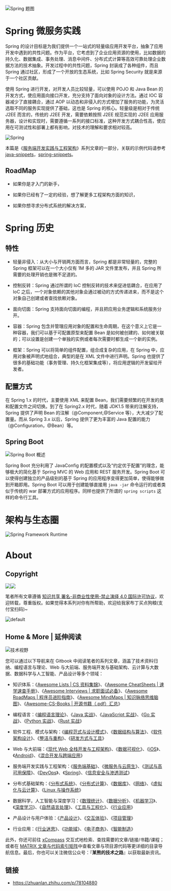 ![Spring 题图](https://s2.ax1x.com/2019/09/03/nFQaut.png)

# Spring 微服务实践

Spring 的设计目标是为我们提供一个一站式的轻量级应用开发平台，抽象了应用开发中遇到的共性问题。作为平台，它考虑到了企业应用资源的使用，比如数据的持久化、数据集成、事务处理、消息中间件、分布式式计算等高效可靠处理企业数据方法的技术抽象。开发过程中的共性问题，Spring 封装成了各种组件，而且 Spring 通过社区，形成了一个开放的生态系统，比如 Spring Security 就是来源于一个社区贡献。

使用 Spring 进行开发，对开发人员比较轻量，可以使用 POJO 和 Java Bean 的开发方式，使应用面向接口开发，充分支持了面向对象的设计方法。通过 IOC 容器减少了直接耦合，通过 AOP 以动态和非侵入的方式增加了服务的功能，为灵活选取不同的服务实现提供了基础，这也是 Spring 的核心。轻量级是相对于传统 J2EE 而言的，传统的 J2EE 开发，需要依赖按照 J2EE 规范实现的 J2EE 应用服务器，设计和实现时，需要遵循一系列的接口标准，这种开发方式耦合性高，使应用在可测试性和部署上都有影响，对技术的理解和要求相对较高。

![Spring](https://s2.ax1x.com/2019/09/03/nkYetx.png)

本篇是《[服务端开发实践与工程架构](https://ngte-be.gitbook.io/i/)》系列文章的一部分，关联的示例代码请参考 [java-snippets](https://github.com/wx-chevalier/java-snippets)，[spring-snippets](https://github.com/wx-chevalier/spring-snippets)。

## RoadMap

- 如果你是才入门的新手，

- 如果你已经有了一定的经验，想了解更多工程架构方面的知识，

- 如果你想寻求分布式系统的解决方案，

# Spring 历史

## 特性

- 轻量非侵入：从大小与开销两方面而言，Spring 都是非常轻量的，完整的 Spring 框架可以在一个大小仅有 1M 多的 JAR 文件里发布，并且 Spring 所需要的处理开销也是微不足道的。

- 控制反转：Spring 通过所谓的 IoC 控制反转的技术来促进低耦合，在应用了 IoC 之后，一个对象依赖的其他对象会通过被动的方式传递进来，而不是这个对象自己创建或者查找依赖对象。

- 面向切面：Spring 支持面向切面的编程，并且把应用业务逻辑和系统服务分开。

- 容器：Spring 包含并管理应用对象的配置和生命周期，在这个意义上它是一种容器，我们可以基于可配置原型来配置 Bean 是如何被创建的、如何被关联的；可以设置是创建一个单独的实例或者每次需要时都生成一个新的实例。

- 框架：Spring 可以将简单的组件配置，组合成复杂的应用，在 Spring 中，应用对象被声明式地组合，典型的是在 XML 文件中进行声明。Spring 也提供了很多的基础功能（事务管理、持久化框架集成等），将应用逻辑的开发留给开发者。

## 配置方式

在 Spring 1.x 的时代，主要使用 XML 来配置 Bean，我们需要频繁的在开发的类和配置文件之间切换。到了在 Spring2.x 时代，随着 JDK1.5 带来的注解支持，Spring 提供了声明 Bean 的注解（@Component,@Service 等），大大减少了配置量。而从 Spring 3.x 以后，Spring 提供了更为丰富的 Java 配置的能力（@Configuration，@Bean）等。

## Spring Boot

![Spring Boot 概述](https://s2.ax1x.com/2019/09/03/nFQxUO.png)

Spring Boot 充分利用了 JavaConfig 的配置模式以及“约定优于配置”的理念，能够极大的简化基于 Spring MVC 的 Web 应用和 REST 服务开发。Spring Boot 可以使得创建独立的产品级别的基于 Spring 的应用程序变得更加简单，使得能够做到开箱即用。Spring Boot 可以用于创建能够直接用 `java -jar` 命令运行的或者类似于传统的 war 部署方式的应用程序。同样也提供了所谓的 `spring scripts` 这样的命令行工具。

# 架构与生态圈

![Spring Framework Runtime](https://s2.ax1x.com/2019/09/03/nFNE40.png)

# About

## Copyright

<img src="https://img.shields.io/badge/License-CC%20BY--NC--SA%204.0-lightgrey.svg"/><img src="https://parg.co/bDm" />

笔者所有文章遵循 [知识共享 署名-非商业性使用-禁止演绎 4.0 国际许可协议](https://creativecommons.org/licenses/by-nc-nd/4.0/deed.zh)，欢迎转载，尊重版权。如果觉得本系列对你有所帮助，欢迎给我家布丁买点狗粮(支付宝扫码)~

![default](https://i.postimg.cc/y1QXgJ6f/image.png)

## Home & More | 延伸阅读

![技术视野](https://s2.ax1x.com/2019/12/03/QQJLvt.png)

您可以通过以下导航来在 Gitbook 中阅读笔者的系列文章，涵盖了技术资料归纳、编程语言与理论、Web 与大前端、服务端开发与基础架构、云计算与大数据、数据科学与人工智能、产品设计等多个领域：

- 知识体系：《[Awesome Lists | CS 资料集锦](https://ngte-al.gitbook.io/i/)》、《[Awesome CheatSheets | 速学速查手册](https://ngte-ac.gitbook.io/i/)》、《[Awesome Interviews | 求职面试必备](https://github.com/wx-chevalier/Awesome-Interviews)》、《[Awesome RoadMaps | 程序员进阶指南](https://github.com/wx-chevalier/Awesome-RoadMaps)》、《[Awesome MindMaps | 知识脉络思维脑图](https://github.com/wx-chevalier/Awesome-MindMaps)》、《[Awesome-CS-Books | 开源书籍（.pdf）汇总](https://github.com/wx-chevalier/Awesome-CS-Books)》

- 编程语言：《[编程语言理论](https://ngte-pl.gitbook.io/i/)》、《[Java 实战](https://github.com/wx-chevalier/Java-Series)》、《[JavaScript 实战](https://github.com/wx-chevalier/JavaScript-Series)》、《[Go 实战](https://ngte-pl.gitbook.io/i/go/go)》、《[Python 实战](https://ngte-pl.gitbook.io/i/python/python)》、《[Rust 实战](https://ngte-pl.gitbook.io/i/rust/rust)》

- 软件工程、模式与架构：《[编程范式与设计模式](https://ngte-se.gitbook.io/i/)》、《[数据结构与算法](https://ngte-se.gitbook.io/i/)》、《[软件架构设计](https://ngte-se.gitbook.io/i/)》、《[整洁与重构](https://ngte-se.gitbook.io/i/)》、《[研发方式与工具](https://ngte-se.gitbook.io/i/)》

* Web 与大前端：《[现代 Web 全栈开发与工程架构](https://ngte-web.gitbook.io/i/)》、《[数据可视化](https://ngte-fe.gitbook.io/i/)》、《[iOS](https://ngte-fe.gitbook.io/i/)》、《[Android](https://ngte-fe.gitbook.io/i/)》、《[混合开发与跨端应用](https://ngte-fe.gitbook.io/i/)》

* 服务端开发实践与工程架构：《[服务端基础](https://ngte-be.gitbook.io/i/)》、《[微服务与云原生](https://ngte-be.gitbook.io/i/)》、《[测试与高可用保障](https://ngte-be.gitbook.io/i/)》、《[DevOps](https://ngte-be.gitbook.io/i/)》、《[Spring](https://github.com/wx-chevalier/Spring-Series)》、《[信息安全与渗透测试](https://ngte-be.gitbook.io/i/)》

* 分布式基础架构：《[分布式系统](https://ngte-infras.gitbook.io/i/)》、《[分布式计算](https://ngte-infras.gitbook.io/i/)》、《[数据库](https://github.com/wx-chevalier/Database-Series)》、《[网络](https://ngte-infras.gitbook.io/i/)》、《[虚拟化与云计算](https://github.com/wx-chevalier/Cloud-Series)》、《[Linux 与操作系统](https://github.com/wx-chevalier/Linux-Series)》

* 数据科学，人工智能与深度学习：《[数理统计](https://ngte-aidl.gitbook.io/i/)》、《[数据分析](https://ngte-aidl.gitbook.io/i/)》、《[机器学习](https://ngte-aidl.gitbook.io/i/)》、《[深度学习](https://ngte-aidl.gitbook.io/i/)》、《[自然语言处理](https://ngte-aidl.gitbook.io/i/)》、《[工具与工程化](https://ngte-aidl.gitbook.io/i/)》、《[行业应用](https://ngte-aidl.gitbook.io/i/)》

* 产品设计与用户体验：《[产品设计](https://ngte-pd.gitbook.io/i/)》、《[交互体验](https://ngte-pd.gitbook.io/i/)》、《[项目管理](https://ngte-pd.gitbook.io/i/)》

* 行业应用：《[行业迷思](https://github.com/wx-chevalier/Business-Series)》、《[功能域](https://github.com/wx-chevalier/Business-Series)》、《[电子商务](https://github.com/wx-chevalier/Business-Series)》、《[智能制造](https://github.com/wx-chevalier/Business-Series)》

此外，你还可前往 [xCompass](https://wx-chevalier.github.io/home/#/search) 交互式地检索、查找需要的文章/链接/书籍/课程；或者在 [MATRIX 文章与代码索引矩阵](https://github.com/wx-chevalier/Developer-Zero-To-Mastery)中查看文章与项目源代码等更详细的目录导航信息。最后，你也可以关注微信公众号：『**某熊的技术之路**』以获取最新资讯。

## 链接

- https://zhuanlan.zhihu.com/p/78104880
